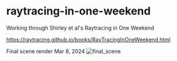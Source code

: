 # raytracing-in-one-weekend
Working through Shirley et al's Raytracing in One Weekend

https://raytracing.github.io/books/RayTracingInOneWeekend.html

Final scene render Mar 8, 2024
![final_scene](https://github.com/alexshopov/raytracing-in-one-weekend/assets/1800641/2e50c98f-d764-412a-8e43-a00d6632a688)
